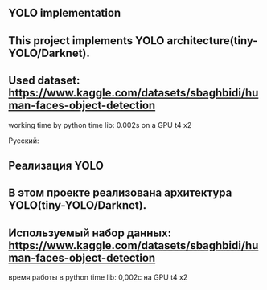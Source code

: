 YOLO implementation
-----
This project implements YOLO architecture(tiny-YOLO/Darknet).
-----
Used dataset: https://www.kaggle.com/datasets/sbaghbidi/human-faces-object-detection
-----

working time by python time lib: 0.002s on a GPU t4 x2

Русский:

Реализация YOLO
-----
В этом проекте реализована архитектура YOLO(tiny-YOLO/Darknet).
-----
Используемый набор данных: https://www.kaggle.com/datasets/sbaghbidi/human-faces-object-detection
-----

время работы в python time lib: 0,002с на GPU t4 x2

